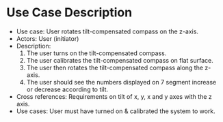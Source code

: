 # Use Case Description
- Use case: User rotates tilt-compensated compass on the z-axis.
- Actors: User (initiator)
- Description: 
	1. The user turns on the tilt-compensated compass.
	2. The user calibrates the tilt-compensated compass on flat surface.
	3. The user then rotates the tilt-compensated compass along the z-axis.
	4. The user should see the numbers displayed on 7 segment increase or decrease according to 	tilt.
- Cross references: Requirements on tilt of x, y, x and y axes with the z axis.
- Use cases: User must have turned on & calibrated the system to work. 
